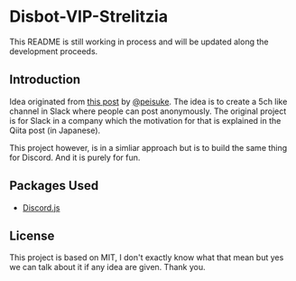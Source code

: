 # Disbot-VIP-Strelitzia

This README is still working in process and will be updated along the development proceeds.

## Introduction

Idea originated from [this post](https://qiita.com/peisuke/items/80984db8b47cd8243019) by [@peisuke](https://github.com/peisuke). The idea is to create a 5ch like channel in Slack where people can post anonymously. The original project is for Slack in a company which the motivation for that is explained in the Qiita post (in Japanese).

This project however, is in a simliar approach but is to build the same thing for Discord. And it is purely for fun.

## Packages Used

- [Discord.js](https://discord.js.org/)

## License

This project is based on MIT, I don't exactly know what that mean but yes we can talk about it if any idea are given. Thank you.
